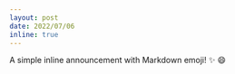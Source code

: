 ```yaml
---
layout: post
date: 2022/07/06
inline: true
---
```


A simple inline announcement with Markdown emoji! :sparkles: :smile:
